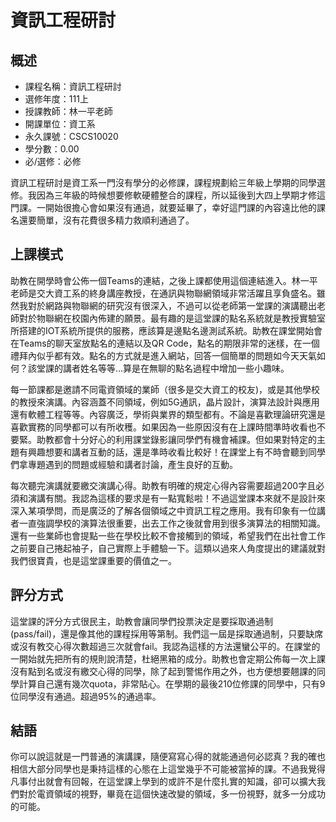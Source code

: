 # 資訊工程研討
## 概述
- 課程名稱：資訊工程研討
- 選修年度：111上
- 授課教師：林一平老師
- 開課單位：資工系   
- 永久課號：CSCS10020
- 學分數：0.00
- 必/選修：必修

資訊工程研討是資工系一門沒有學分的必修課，課程規劃給三年級上學期的同學選修。我因為三年級的時候想要修軟硬體整合的課程，所以延後到大四上學期才修這門課。一開始很擔心會如果沒有通過，就要延畢了，幸好這門課的內容遠比他的課名還要簡單，沒有花費很多精力救順利通過了。

## 上課模式

助教在開學時會公佈一個Teams的連結，之後上課都使用這個連結進入。林一平老師是交大資工系的終身講座教授，在通訊與物聯網領域非常活躍且享負盛名。雖然我對於網路與物聯網的研究沒有很深入，不過可以從老師第一堂課的演講聽出老師對於物聯網在校園內佈建的願景。最有趣的是這堂課的點名系統就是教授實驗室所搭建的IOT系統所提供的服務，應該算是邊點名邊測試系統。助教在課堂開始會在Teams的聊天室放點名的連結以及QR Code，點名的期限非常的迷樣，在一個禮拜內似乎都有效。點名的方式就是進入網站，回答一個簡單的問題如今天天氣如何？該堂課的講者姓名等等...算是在無聊的點名過程中增加一些小趣味。

每一節課都是邀請不同電資領域的業師（很多是交大資工的校友)，或是其他學校的教授來演講。內容涵蓋不同領域，例如5G通訊，晶片設計，演算法設計與應用還有軟體工程等等。內容廣泛，學術與業界的類型都有。不論是喜歡理論研究還是喜歡實務的同學都可以有所收穫。如果因為一些原因沒有在上課時間準時收看也不要緊。助教都會十分好心的利用課堂錄影讓同學們有機會補課。但如果對特定的主題有興趣想要和講者互動的話，還是準時收看比較好！在課堂上有不時會聽到同學們拿專題遇到的問題或經驗和講者討論，產生良好的互動。

每次聽完演講就要繳交演講心得。助教有明確的規定心得內容需要超過200字且必須和演講有關。我認為這樣的要求是有一點寬鬆啦！不過這堂課本來就不是設計來深入某項學問，而是廣泛的了解各個領域之中資訊工程之應用。我有印象有一位講者一直強調學校的演算法很重要，出去工作之後就會用到很多演算法的相關知識。還有一些業師也會提點一些在學校比較不會接觸到的領域，希望我們在出社會工作之前要自己捲起袖子，自己實際上手體驗一下。這類以過來人角度提出的建議就對我們很寶貴，也是這堂課重要的價值之一。

## 評分方式
這堂課的評分方式很民主，助教會讓同學們投票決定是要採取通過制 (pass/fail)，還是像其他的課程採用等第制。我們這一屆是採取通過制，只要缺席或沒有教交心得次數超過三次就會fail。我認為這樣的方法還蠻公平的。在課堂的一開始就先把所有的規則說清楚，杜絕黑箱的成分。助教也會定期公佈每一次上課沒有點到名或沒有繳交心得的同學，除了起到警惕作用之外，也方便想要翹課的同學計算自己還有幾次quota，非常貼心。在學期的最後210位修課的同學中，只有9位同學沒有通過。超過95%的通過率。

## 結語
你可以說這就是一門普通的演講課，隨便寫寫心得的就能通過何必認真？我的確也相信大部分同學也是秉持這樣的心態在上這堂幾乎不可能被當掉的課。不過我覺得凡事付出就會有回報，在這堂課上學到的或許不是什麼扎實的知識，卻可以擴大我們對於電資領域的視野，畢竟在這個快速改變的領域，多一份視野，就多一分成功的可能。


